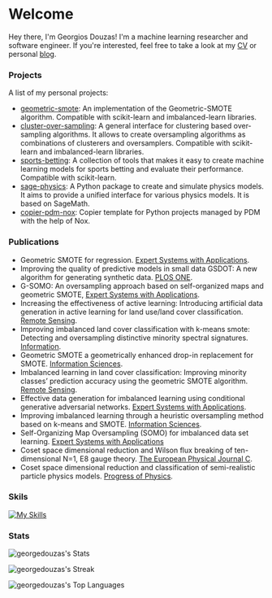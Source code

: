 # Welcome

Hey there, I'm Georgios Douzas! I'm a machine learning researcher and software engineer. If you're interested, feel free to take a
look at my [CV](https://georgedouzas.github.io/about.html) or personal [blog](https://georgedouzas.github.io/).

### Projects

A list of my personal projects:

- [geometric-smote](https://github.com/georgedouzas/geometric-smote): An implementation of the Geometric-SMOTE algorithm.
  Compatible with scikit-learn and imbalanced-learn libraries.
- [cluster-over-sampling](https://github.com/georgedouzas/cluster-over-sampling): A general interface for clustering based
  over-sampling algorithms. It allows to create oversampling algorithms as combinations of clusterers and oversamplers. Compatible
  with scikit-learn and imbalanced-learn libraries.
- [sports-betting](https://github.com/georgedouzas/sports-betting): A collection of tools that makes it easy to create machine
  learning models for sports betting and evaluate their performance. Compatible with scikit-learn.
- [sage-physics](https://github.com/georgedouzas/sage-physics): A Python package to create and simulate physics models. It aims to
  provide a unified interface for various physics models. It is based on SageMath.
- [copier-pdm-nox](https://github.com/georgedouzas/copier-pdm-nox): Copier template for Python projects managed by PDM with the
  help of Nox.

### Publications

- Geometric SMOTE for regression. [Expert Systems with
  Applications](https://www.sciencedirect.com/science/article/abs/pii/S095741742101678X).
- Improving the quality of predictive models in small data GSDOT: A new algorithm for generating synthetic data. [PLOS ONE](https://journals.plos.org/plosone/article?id=10.1371/journal.pone.0265626).
- G-SOMO: An oversampling approach based on self-organized maps and geometric SMOTE, [Expert Systems with Applications](https://www.sciencedirect.com/science/article/abs/pii/S095741742100662X).
- Increasing the effectiveness of active learning: Introducing artificial data generation in active learning for land use/land
  cover classification. [Remote Sensing](https://www.mdpi.com/2072-4292/13/13/2619).
- Improving imbalanced land cover classification with k-means smote: Detecting and oversampling distinctive minority spectral
  signatures. [Information](https://www.mdpi.com/2078-2489/12/7/266).
- Geometric SMOTE a geometrically enhanced drop-in replacement for SMOTE. [Information Sciences](https://www.sciencedirect.com/science/article/abs/pii/S0020025519305353).
- Imbalanced learning in land cover classification: Improving minority classes’ prediction accuracy using the geometric SMOTE
  algorithm. [Remote Sensing](https://www.mdpi.com/2072-4292/11/24/3040).
- Effective data generation for imbalanced learning using conditional generative adversarial networks. [Expert Systems with Applications](https://www.sciencedirect.com/science/article/abs/pii/S0957417417306346).
- Improving imbalanced learning through a heuristic oversampling method based on k-means and SMOTE. [Information Sciences](https://www.sciencedirect.com/science/article/abs/pii/S0020025518304997).
- Self-Organizing Map Oversampling (SOMO) for imbalanced data set learning. [Expert Systems with Applications](https://www.sciencedirect.com/science/article/abs/pii/S0957417417302324)
- Coset space dimensional reduction and Wilson flux breaking of ten-dimensional N=1, E8 gauge theory. [The European Physical
  Journal C](https://link.springer.com/article/10.1140/epjc/s10052-008-0822-0).
- Coset space dimensional reduction and classification of semi-realistic particle physics models. [Progress of Physics](https://onlinelibrary.wiley.com/doi/abs/10.1002/prop.200710515).


### Skils

[![My Skills](https://skillicons.dev/icons?i=js,html,css,c,python,cpp,rust,pytorch,tensorflow,docker,linux,aws,fastapi,github,matlab,nodejs,bash,react,vim,r&perline=5)](https://skillicons.dev)

### Stats

![georgedouzas's
Stats](https://github-readme-stats.vercel.app/api?username=georgedouzas&theme=vue-dark&show_icons=true&hide_border=true&count_private=true)

![georgedouzas's Streak](https://github-readme-streak-stats.herokuapp.com/?user=georgedouzas&theme=vue-dark&hide_border=true)

![georgedouzas's Top Languages](https://github-readme-stats.vercel.app/api/top-langs/?username=georgedouzas&theme=vue-dark&show_icons=true&hide_border=true&layout=compact)